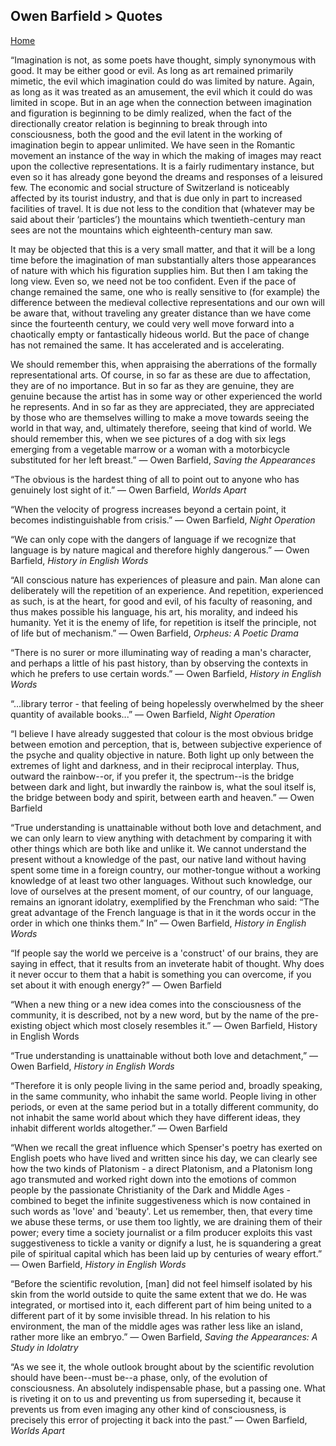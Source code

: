 ## Owen Barfield > Quotes
[Home](./index.html)

“Imagination is not, as some poets have thought, simply synonymous with good. It may be either good or evil. As long as art remained primarily mimetic, the evil which imagination could do was limited by nature. Again, as long as it was treated as an amusement, the evil which it could do was limited in scope. But in an age when the connection between imagination and figuration is beginning to be dimly realized, when the fact of the directionally creator relation is beginning to break through into consciousness, both the good and the evil latent in the working of imagination begin to appear unlimited. We have seen in the Romantic movement an instance of the way in which the making of images may react upon the collective representations. It is a fairly rudimentary instance, but even so it has already gone beyond the dreams and responses of a leisured few. The economic and social structure of Switzerland is noticeably affected by its tourist industry, and that is due only in part to increased facilities of travel. It is due not less to the condition that (whatever may be said about their ‘particles’) the mountains which twentieth-century man sees are not the mountains which eighteenth-century man saw.

It may be objected that this is a very small matter, and that it will be a long time before the imagination of man substantially alters those appearances of nature with which his figuration supplies him. But then I am taking the long view. Even so, we need not be too confident. Even if the pace of change remained the same, one who is really sensitive to (for example) the difference between the medieval collective representations and our own will be aware that, without traveling any greater distance than we have come since the fourteenth century, we could very well move forward into a chaotically empty or fantastically hideous world. But the pace of change has not remained the same. It has accelerated and is accelerating. 

We should remember this, when appraising the aberrations of the formally representational arts. Of course, in so far as these are due to affectation, they are of no importance. But in so far as they are genuine, they are genuine because the artist has in some way or other experienced the world he represents. And in so far as they are appreciated, they are appreciated by those who are themselves willing to make a move towards seeing the world in that way, and, ultimately therefore, seeing that kind of world. We should remember this, when we see pictures of a dog with six legs emerging from a vegetable marrow or a woman with a motorbicycle substituted for her left breast.” 
― Owen Barfield, *Saving the Appearances*

“The obvious is the hardest thing of all to point out to anyone who has genuinely lost sight of it.” 
― Owen Barfield, *Worlds Apart*

“When the velocity of progress increases beyond a certain point, it becomes indistinguishable from crisis.” 
― Owen Barfield, *Night Operation*

“We can only cope with the dangers of language if we recognize that language is by nature magical and therefore highly dangerous.” 
― Owen Barfield, *History in English Words*

“All conscious nature has experiences of pleasure and pain. Man alone can deliberately will the repetition of an experience. And repetition, experienced as such, is at the heart, for good and evil, of his faculty of reasoning, and thus makes possible his language, his art, his morality, and indeed his humanity. Yet it is the enemy of life, for repetition is itself the principle, not of life but of mechanism.” 
― Owen Barfield, *Orpheus: A Poetic Drama*

“There is no surer or more illuminating way of reading a man's character, and perhaps a little of his past history, than by observing the contexts in which he prefers to use certain words.” 
― Owen Barfield, *History in English Words*

“...library terror - that feeling of being hopelessly overwhelmed by the sheer quantity of available books...” 
― Owen Barfield, *Night Operation*

“I believe I have already suggested that colour is the most obvious bridge between emotion and perception, that is, between subjective experience of the psyche and quality objective in nature. Both light up only between the extremes of light and darkness, and in their reciprocal interplay. Thus, outward the rainbow--or, if you prefer it, the spectrum--is the bridge between dark and light, but inwardly the rainbow is, what the soul itself is, the bridge between body and spirit, between earth and heaven.” 
― Owen Barfield

“True understanding is unattainable without both love and detachment, and we can only learn to view anything with detachment by comparing it with other things which are both like and unlike it. We cannot understand the present without a knowledge of the past, our native land without having spent some time in a foreign country, our mother-tongue without a working knowledge of at least two other languages. Without such knowledge, our love of ourselves at the present moment, of our country, of our language, remains an ignorant idolatry, exemplified by the Frenchman who said: “The great advantage of the French language is that in it the words occur in the order in which one thinks them.” In” 
― Owen Barfield, *History in English Words*

“If people say the world we perceive is a 'construct' of our brains, they are saying in effect, that it results from an inveterate habit of thought. Why does it never occur to them that a habit is something you can overcome, if you set about it with enough energy?” 
― Owen Barfield

“When a new thing or a new idea comes into the consciousness of the community, it is described, not by a new word, but by the name of the pre-existing object which most closely resembles it.” 
― Owen Barfield, History in English Words

“True understanding is unattainable without both love and detachment,” 
― Owen Barfield, *History in English Words*

“Therefore it is only people living in the same period and, broadly speaking, in the same community, who inhabit the same world. People living in other periods, or even at the same period but in a totally different community, do not inhabit the same world about which they have different ideas, they inhabit different worlds altogether.” 
― Owen Barfield

“When we recall the great influence which Spenser's poetry has exerted on English poets who have lived and written since his day, we can clearly see how the two kinds of Platonism - a direct Platonism, and a Platonism long ago transmuted and worked right down into the emotions of common people by the passionate Christianity of the Dark and Middle Ages - combined to beget the infinite suggestiveness which is now contained in such words as 'love' and 'beauty'. Let us remember, then, that every time we abuse these terms, or use them too lightly, we are draining them of their power; every time a society journalist or a film producer exploits this vast suggestiveness to tickle a vanity or dignify a lust, he is squandering a great pile of spiritual capital which has been laid up by centuries of weary effort.” 
― Owen Barfield, *History in English Words*

“Before the scientific revolution, [man] did not feel himself isolated by his skin from the world outside to quite the same extent that we do. He was integrated, or mortised into it, each different part of him being united to a different part of it by some invisible thread. In his relation to his environment, the man of the middle ages was rather less like an island, rather more like an embryo.” 
― Owen Barfield, *Saving the Appearances: A Study in Idolatry*

“As we see it, the whole outlook brought about by the scientific revolution should have been--must be--a phase, only, of the evolution of consciousness. An absolutely indispensable phase, but a passing one. What is riveting it on to us and preventing us from superseding it, because it prevents us from even imaging any other kind of consciousness, is precisely this error of projecting it back into the past.” 
― Owen Barfield, *Worlds Apart*
